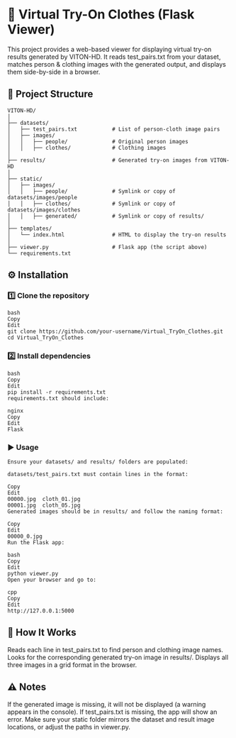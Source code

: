 # 👗 Virtual Try-On Clothes (Flask Viewer)
This project provides a web-based viewer for displaying virtual try-on results generated by VITON-HD.
It reads test_pairs.txt from your dataset, matches person & clothing images with the generated output, and displays them side-by-side in a browser.

## 📂 Project Structure

```
VITON-HD/
│
├── datasets/
│   ├── test_pairs.txt           # List of person-cloth image pairs
│   ├── images/
│   │   ├── people/              # Original person images
│   │   ├── clothes/             # Clothing images
│
├── results/                     # Generated try-on images from VITON-HD
│
├── static/
│   ├── images/
│   │   ├── people/              # Symlink or copy of datasets/images/people
│   │   ├── clothes/             # Symlink or copy of datasets/images/clothes
│   │   ├── generated/           # Symlink or copy of results/
│
├── templates/
│   └── index.html               # HTML to display the try-on results
│
├── viewer.py                    # Flask app (the script above)
└── requirements.txt
```

## ⚙️ Installation
### 1️⃣ Clone the repository
```
bash
Copy
Edit
git clone https://github.com/your-username/Virtual_TryOn_Clothes.git
cd Virtual_TryOn_Clothes
```
### 2️⃣ Install dependencies
```
bash
Copy
Edit
pip install -r requirements.txt
requirements.txt should include:

nginx
Copy
Edit
Flask
```
### ▶️ Usage
```
Ensure your datasets/ and results/ folders are populated:

datasets/test_pairs.txt must contain lines in the format:

Copy
Edit
00000.jpg  cloth_01.jpg
00001.jpg  cloth_05.jpg
Generated images should be in results/ and follow the naming format:

Copy
Edit
00000_0.jpg
Run the Flask app:

bash
Copy
Edit
python viewer.py
Open your browser and go to:

cpp
Copy
Edit
http://127.0.0.1:5000
```

## 🧠 How It Works
Reads each line in test_pairs.txt to find person and clothing image names.
Looks for the corresponding generated try-on image in results/.
Displays all three images in a grid format in the browser.

## ⚠️ Notes
If the generated image is missing, it will not be displayed (a warning appears in the console).
If test_pairs.txt is missing, the app will show an error.
Make sure your static folder mirrors the dataset and result image locations, or adjust the paths in viewer.py.
